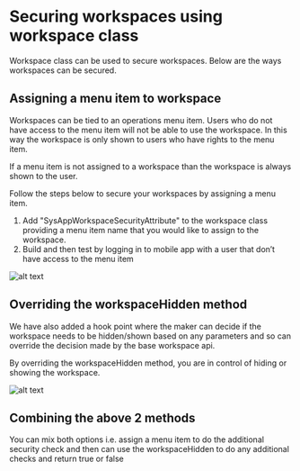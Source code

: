 # Securing workspaces using workspace class
Workspace class can be used to secure workspaces. Below are the ways workspaces can be secured.

## Assigning a menu item to workspace
Workspaces can be tied to an operations menu item. Users who do not have access to the menu item will not be able to use the workspace. In this way the workspace is only shown to users who have rights to the menu item. 

If a menu item is not assigned to a workspace than the workspace is always shown to the user.

Follow the steps below to secure your workspaces by assigning a menu item.

1. Add "SysAppWorkspaceSecurityAttribute" to the workspace class providing a menu item name that you would like to assign to the workspace.
2. Build and then test by logging in to mobile app with a user that don’t have access to the menu item 

 ![alt text](../../media/workspace-Api/SecureWorkspaceOption1.png "Assign menu item to workspace")

## Overriding the workspaceHidden method
We have also added a hook point where the maker can decide if the workspace needs to be hidden/shown based on any parameters and so can override the decision made by the base workspace api.

By overriding the workspaceHidden method, you are in control of hiding or showing the workspace.


 ![alt text](../../media/workspace-Api/SecureWorkspaceOption2.png "Override the workspaceHidden method")

## Combining the above 2 methods
You can mix both options i.e. assign a menu item to do the additional security check and then can use the workspaceHidden to do any additional checks and return true or false
